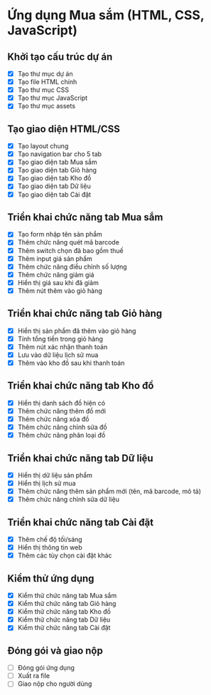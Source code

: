 # Ứng dụng Mua sắm (HTML, CSS, JavaScript)

## Khởi tạo cấu trúc dự án
- [x] Tạo thư mục dự án
- [x] Tạo file HTML chính
- [x] Tạo thư mục CSS
- [x] Tạo thư mục JavaScript
- [x] Tạo thư mục assets

## Tạo giao diện HTML/CSS
- [x] Tạo layout chung
- [x] Tạo navigation bar cho 5 tab
- [x] Tạo giao diện tab Mua sắm
- [x] Tạo giao diện tab Giỏ hàng
- [x] Tạo giao diện tab Kho đồ
- [x] Tạo giao diện tab Dữ liệu
- [x] Tạo giao diện tab Cài đặt

## Triển khai chức năng tab Mua sắm
- [x] Tạo form nhập tên sản phẩm
- [x] Thêm chức năng quét mã barcode
- [x] Thêm switch chọn đã bao gồm thuế
- [x] Thêm input giá sản phẩm
- [x] Thêm chức năng điều chỉnh số lượng
- [x] Thêm chức năng giảm giá
- [x] Hiển thị giá sau khi đã giảm
- [x] Thêm nút thêm vào giỏ hàng

## Triển khai chức năng tab Giỏ hàng
- [x] Hiển thị sản phẩm đã thêm vào giỏ hàng
- [x] Tính tổng tiền trong giỏ hàng
- [x] Thêm nút xác nhận thanh toán
- [x] Lưu vào dữ liệu lịch sử mua
- [x] Thêm vào kho đồ sau khi thanh toán

## Triển khai chức năng tab Kho đồ
- [x] Hiển thị danh sách đồ hiện có
- [x] Thêm chức năng thêm đồ mới
- [x] Thêm chức năng xóa đồ
- [x] Thêm chức năng chỉnh sửa đồ
- [x] Thêm chức năng phân loại đồ

## Triển khai chức năng tab Dữ liệu
- [x] Hiển thị dữ liệu sản phẩm
- [x] Hiển thị lịch sử mua
- [x] Thêm chức năng thêm sản phẩm mới (tên, mã barcode, mô tả)
- [x] Thêm chức năng chỉnh sửa dữ liệu

## Triển khai chức năng tab Cài đặt
- [x] Thêm chế độ tối/sáng
- [x] Hiển thị thông tin web
- [x] Thêm các tùy chọn cài đặt khác

## Kiểm thử ứng dụng
- [x] Kiểm thử chức năng tab Mua sắm
- [x] Kiểm thử chức năng tab Giỏ hàng
- [x] Kiểm thử chức năng tab Kho đồ
- [x] Kiểm thử chức năng tab Dữ liệu
- [x] Kiểm thử chức năng tab Cài đặt

## Đóng gói và giao nộp
- [ ] Đóng gói ứng dụng
- [ ] Xuất ra file
- [ ] Giao nộp cho người dùng
